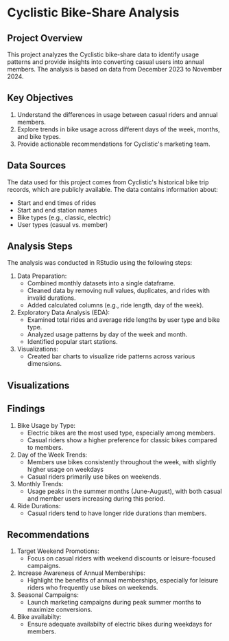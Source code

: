 # Cyclistic Bike-Share Analysis
## Project Overview
This project analyzes the Cyclistic bike-share data to identify usage patterns and provide insights into converting casual users into annual members. The analysis is based on data from December 2023 to November 2024.
## Key Objectives
1. Understand the differences in usage between casual riders and annual members.
2. Explore trends in bike usage across different days of the week, months, and bike types.
3. Provide actionable recommendations for Cyclistic's marketing team.
## Data Sources
The data used for this project comes from Cyclistic's historical bike trip records, which are publicly available. The data contains information about:
- Start and end times of rides
- Start and end station names
- Bike types (e.g., classic, electric)
- User types (casual vs. member)
## Analysis Steps
The analysis was conducted in RStudio using the following steps:
1. Data Preparation:
   - Combined monthly datasets into a single dataframe.
   - Cleaned data by removing null values, duplicates, and rides with invalid durations.
   - Added calculated columns (e.g., ride length, day of the week).
2. Exploratory Data Analysis (EDA):
   - Examined total rides and average ride lengths by user type and bike type.
   - Analyzed usage patterns by day of the week and month.
   - Identified popular start stations.
3. Visualizations:
   - Created bar charts to visualize ride patterns across various dimensions.
## Visualizations
## Findings
1. Bike Usage by Type:
   - Electric bikes are the most used type, especially among members.
   - Casual riders show a higher preference for classic bikes compared to members.
2. Day of the Week Trends:
   - Members use bikes consistently throughout the week, with slightly higher usage on weekdays
   - Casual riders primarily use bikes on weekends.
3. Monthly Trends:
   - Usage peaks in the summer months (June-August), with both casual and member users increasing during this period.
4. Ride Durations:
   - Casual riders tend to have longer ride durations than members.
## Recommendations
1. Target Weekend Promotions:
   - Focus on casual riders with weekend discounts or leisure-focused campaigns.
2. Increase Awareness of Annual Memberships:
   - Highlight the benefits of annual memberships, especially for leisure riders who frequently use bikes on weekends.
3. Seasonal Campaigns:
   - Launch marketing campaigns during peak summer months to maximize conversions.
4. Bike availabilty:
   - Ensure adequate availabilty of electric bikes during weekdays for members.
